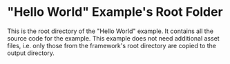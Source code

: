 # "Hello World" Example's Root Folder

This is the root directory of the "Hello World" example. It contains all the source code for the example. This example does not need additional asset files, i.e. only those from the framework's root directory are copied to the output directory.

